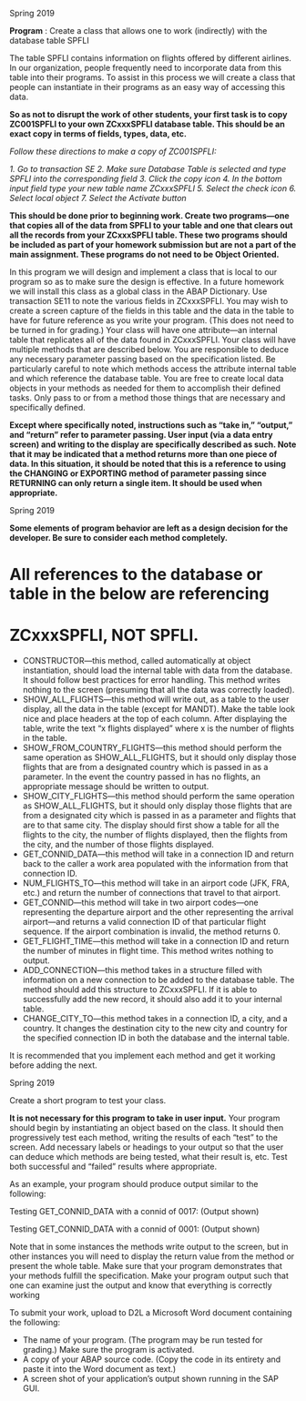 Spring 2019

**Program** : Create a class that allows one to work (indirectly) with the database table SPFLI

The table SPFLI contains information on flights offered by different airlines. In our organization,
people frequently need to incorporate data from this table into their programs. To assist in this
process we will create a class that people can instantiate in their programs as an easy way of
accessing this data.

**So as not to disrupt the work of other students, your first task is to copy ZC001SPFLI to your
own ZCxxxSPFLI database table. This should be an exact copy in terms of fields, types, data,
etc.**

_Follow these directions to make a copy of ZC001SPFLI:_

_1. Go to transaction SE
2. Make sure Database Table is selected and type SPFLI into the corresponding field
3. Click the copy icon
4. In the bottom input field type your new table name ZCxxxSPFLI
5. Select the check icon
6. Select local object
7. Select the Activate button_

**This should be done prior to beginning work. Create two programs—one that copies all of the
data from SPFLI to your table and one that clears out all the records from your ZCxxxSPFLI
table. These two programs should be included as part of your homework submission but are
not a part of the main assignment. These programs do not need to be Object Oriented.**

In this program we will design and implement a class that is local to our program so as to make
sure the design is effective. In a future homework we will install this class as a global class in the
ABAP Dictionary. Use transaction SE11 to note the various fields in ZCxxxSPFLI. You may
wish to create a screen capture of the fields in this table and the data in the table to have for
future reference as you write your program. (This does not need to be turned in for grading.)
Your class will have one attribute—an internal table that replicates all of the data found in
ZCxxxSPFLI. Your class will have multiple methods that are described below. You are
responsible to deduce any necessary parameter passing based on the specification listed. Be
particularly careful to note which methods access the attribute internal table and which reference
the database table. You are free to create local data objects in your methods as needed for them
to accomplish their defined tasks. Only pass to or from a method those things that are necessary
and specifically defined.

**Except where specifically noted, instructions such as “take in,” “output,” and “return”
refer to parameter passing. User input (via a data entry screen) and writing to the display
are specifically described as such. Note that it may be indicated that a method returns more
than one piece of data. In this situation, it should be noted that this is a reference to using
the CHANGING or EXPORTING method of parameter passing since RETURNING can
only return a single item. It should be used when appropriate.**


Spring 2019

**Some elements of program behavior are left as a design decision for the developer. Be sure
to consider each method completely.**

# All references to the database or table in the below are referencing

# ZCxxxSPFLI, NOT SPFLI.

- CONSTRUCTOR—this method, called automatically at object instantiation, should load
    the internal table with data from the database. It should follow best practices for error
    handling. This method writes nothing to the screen (presuming that all the data was
    correctly loaded).
- SHOW_ALL_FLIGHTS—this method will write out, as a table to the user display, all the
    data in the table (except for MANDT). Make the table look nice and place headers at the
    top of each column. After displaying the table, write the text “x flights displayed” where
    x is the number of flights in the table.
- SHOW_FROM_COUNTRY_FLIGHTS—this method should perform the same operation as
    SHOW_ALL_FLIGHTS, but it should only display those flights that are from a designated
    country which is passed in as a parameter. In the event the country passed in has no
    flights, an appropriate message should be written to output.
- SHOW_CITY_FLIGHTS—this method should perform the same operation as
    SHOW_ALL_FLIGHTS, but it should only display those flights that are from a designated
    city which is passed in as a parameter and flights that are to that same city. The display
    should first show a table for all the flights to the city, the number of flights displayed,
    then the flights from the city, and the number of those flights displayed.
- GET_CONNID_DATA—this method will take in a connection ID and return back to the
    caller a work area populated with the information from that connection ID.
- NUM_FLIGHTS_TO—this method will take in an airport code (JFK, FRA, etc.) and return
    the number of connections that travel to that airport.
- GET_CONNID—this method will take in two airport codes—one representing the
    departure airport and the other representing the arrival airport—and returns a valid
    connection ID of that particular flight sequence. If the airport combination is invalid, the
    method returns 0.
- GET_FLIGHT_TIME—this method will take in a connection ID and return the number of
    minutes in flight time. This method writes nothing to output.
- ADD_CONNECTION—this method takes in a structure filled with information on a new
    connection to be added to the database table. The method should add this structure to
    ZCxxxSPFLI. If it is able to successfully add the new record, it should also add it to your
    internal table.
- CHANGE_CITY_TO—this method takes in a connection ID, a city, and a country. It
    changes the destination city to the new city and country for the specified connection ID
    in both the database and the internal table.

It is recommended that you implement each method and get it working before adding the next.


Spring 2019

Create a short program to test your class.

**It is not necessary for this program to take in user input.** Your program should begin by
instantiating an object based on the class. It should then progressively test each method,
writing the results of each “test” to the screen. Add necessary labels or headings to your output
so that the user can deduce which methods are being tested, what their result is, etc. Test both
successful and “failed” results where appropriate.

As an example, your program should produce output similar to the following:

Testing GET_CONNID_DATA with a connid of 0017:
(Output shown)

Testing GET_CONNID_DATA with a connid of 0001:
(Output shown)

Note that in some instances the methods write output to the screen, but in other instances you
will need to display the return value from the method or present the whole table. Make sure
that your program demonstrates that your methods fulfill the specification. Make your program
output such that one can examine just the output and know that everything is correctly
working

To submit your work, upload to D2L a Microsoft Word document containing the following:

- The name of your program. (The program may be run tested for grading.) Make sure the
    program is activated.
- A copy of your ABAP source code. (Copy the code in its entirety and paste it into the
    Word document as text.)
- A screen shot of your application’s output shown running in the SAP GUI.

